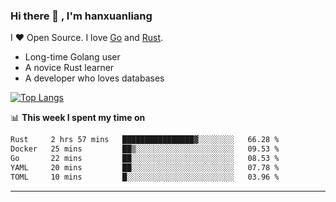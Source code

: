 ### Hi there 👋 , I'm hanxuanliang

<!--
**hanxuanliang/hanxuanliang** is a ✨ _special_ ✨ repository because its `README.md` (this file) appears on your GitHub profile.

Here are some ideas to get you started:

- 🔭 I’m currently working on ...
- 🌱 I’m currently learning ...
- 👯 I’m looking to collaborate on ...
- 🤔 I’m looking for help with ...
- 💬 Ask me about ...
- 📫 How to reach me: ...
- 😄 Pronouns: ...
- ⚡ Fun fact: ...
-->
I ❤ Open Source. I love [Go](https://golang.org) and [Rust](https://www.rust-lang.org/zh-CN/).

* Long-time Golang user
* A novice Rust learner
* A developer who loves databases

[![Top Langs](https://github-readme-stats.vercel.app/api?username=hanxuanliang&show_icons=true&count_private=true&line_height=40)](https://github.com/anuraghazra/github-readme-stats)

📊 **This week I spent my time on**
<!--START_SECTION:waka-->

```txt
Rust     2 hrs 57 mins   ████████████████▓░░░░░░░░   66.28 %
Docker   25 mins         ██▒░░░░░░░░░░░░░░░░░░░░░░   09.53 %
Go       22 mins         ██░░░░░░░░░░░░░░░░░░░░░░░   08.53 %
YAML     20 mins         ██░░░░░░░░░░░░░░░░░░░░░░░   07.78 %
TOML     10 mins         █░░░░░░░░░░░░░░░░░░░░░░░░   03.96 %
```

<!--END_SECTION:waka-->

***
